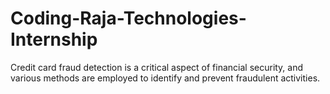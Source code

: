# Coding-Raja-Technologies-Internship
Credit card fraud detection is a critical aspect of financial security, and various methods are employed to identify and prevent fraudulent activities. 
